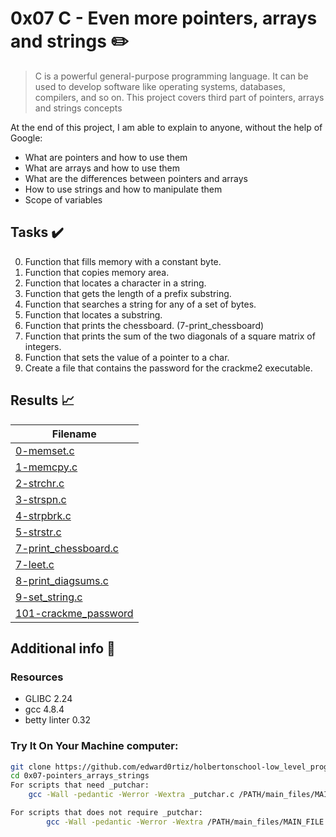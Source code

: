 # 0x07 C - Even more pointers, arrays and strings :pencil2:

> C is a powerful general-purpose programming language. It can be used to develop software like operating systems, databases, compilers, and so on. This project covers third part of pointers, arrays and strings concepts

  At the end of this project, I am able to explain to anyone, without the help of Google:

* What are pointers and how to use them
* What are arrays and how to use them
* What are the differences between pointers and arrays
* How to use strings and how to manipulate them
* Scope of variables
  
## Tasks :heavy_check_mark:

0. Function that fills memory with a constant byte.
1. Function that copies memory area.
2. Function that locates a character in a string.
3. Function that gets the length of a prefix substring.
4. Function that searches a string for any of a set of bytes.
5. Function that locates a substring.
6. Function that prints the chessboard. (7-print_chessboard)
7. Function that prints the sum of the two diagonals of a square matrix of integers.
8. Function that sets the value of a pointer to a char.
9. Create a file that contains the password for the crackme2 executable.

## Results :chart_with_upwards_trend:

| Filename |
| ------ |
| [0-memset.c](https://github.com/edward0rtiz/holbertonschool-low_level_programming/blob/master/0x07-pointers_arrays_strings/0-memset.c)|
| [1-memcpy.c](https://github.com/edward0rtiz/holbertonschool-low_level_programming/blob/master/0x07-pointers_arrays_strings/1-memcpy.c)|
| [2-strchr.c](https://github.com/edward0rtiz/holbertonschool-low_level_programming/blob/master/0x07-pointers_arrays_strings/2-strchr.c)|
| [3-strspn.c](https://github.com/edward0rtiz/holbertonschool-low_level_programming/blob/master/0x07-pointers_arrays_strings/3-strspn.c)|
| [4-strpbrk.c](https://github.com/edward0rtiz/holbertonschool-low_level_programming/blob/master/0x07-pointers_arrays_strings/4-strpbrk.c)|
| [5-strstr.c](https://github.com/edward0rtiz/holbertonschool-low_level_programming/blob/master/0x07-pointers_arrays_strings/5-strstr.c)|
| [7-print_chessboard.c](https://github.com/edward0rtiz/holbertonschool-low_level_programming/blob/master/0x06-pointers_arrays_strings/6-cap_string.c)|
| [7-leet.c](https://github.com/edward0rtiz/holbertonschool-low_level_programming/blob/master/0x06-pointers_arrays_strings/7-leet.c)|
| [8-print_diagsums.c](https://github.com/edward0rtiz/holbertonschool-low_level_programming/blob/master/0x07-pointers_arrays_strings/8-print_diagsums.c)|
| [9-set_string.c](https://github.com/edward0rtiz/holbertonschool-low_level_programming/blob/master/0x07-pointers_arrays_strings/9-set_string.c)|
| [101-crackme_password](https://github.com/edward0rtiz/holbertonschool-low_level_programming/blob/master/0x07-pointers_arrays_strings/101-crackme_password)|

## Additional info :construction:
### Resources

- GLIBC 2.24
- gcc 4.8.4
- betty linter 0.32


### Try It On Your Machine computer:	
```bash
git clone https://github.com/edward0rtiz/holbertonschool-low_level_programming.git
cd 0x07-pointers_arrays_strings
For scripts that need _putchar:
    gcc -Wall -pedantic -Werror -Wextra _putchar.c /PATH/main_files/MAIN_FILE.c FILENAME.c -o NEW_FILENAME

For scripts that does not require _putchar:
        gcc -Wall -pedantic -Werror -Wextra /PATH/main_files/MAIN_FILE.c FILENAME.c -o NEW_FILENAME
```
